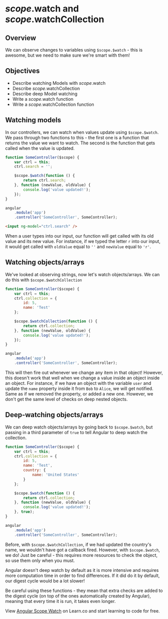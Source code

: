 # $scope.$watch and $scope.$watchCollection

## Overview

We can observe changes to variables using `$scope.$watch` - this is awesome, but we need to make sure we're smart with them!

## Objectives

- Describe watching Models with $scope.$watch
- Describe $scope.$watchCollection
- Describe deep Model watching
- Write a $scope.$watch function
- Write a $scope.$watchCollection function

## Watching models

In our controllers, we can watch when values update using `$scope.$watch`. We pass through two functions to this - the first one is a function that returns the value we want to watch. The second is the function that gets called when the value is updated.

```js
function SomeController($scope) {
	var ctrl = this;
	ctrl.search = '';

	$scope.$watch(function () {
		return ctrl.search;
	}, function (newValue, oldValue) {
		console.log('value updated!');
	});
}

angular
	.module('app')
	.controller('SomeController', SomeController);
```
```html
<input ng-model="ctrl.search" />
```

When a user types into our input, our function will get called with its old value and its new value. For instance, if we typed the letter `r` into our input, it would get called with `oldValue` equal to `''` and `newValue` equal to `'r'`.

## Watching objects/arrays

We've looked at observing strings, now let's watch objects/arrays. We can do this with `$scope.$watchCollection`


```js
function SomeController($scope) {
	var ctrl = this;
	ctrl.collection = {
		id: 5,
		name: 'Test'
	};

	$scope.$watchCollection(function () {
		return ctrl.collection;
	}, function (newValue, oldValue) {
		console.log('value updated!');
	});
}

angular
	.module('app')
	.controller('SomeController', SomeController);
```

This will then fire out whenever we change any item in that object! However, this doesn't work that well when we change a value inside an object inside an object. For instance, if we have an object with the variable `user` and update the `name` property inside it from `Bob` to `Alice`, we will get notified. Same as if we removed the property, or added a new one. However, we don't get the same level of checks on deep nested objects.

## Deep-watching objects/arrays

We can deep watch objects/arrays by going back to `$scope.$watch`, but passing in a third parameter of `true` to tell Angular to deep watch the collection.

```js
function SomeController($scope) {
	var ctrl = this;
	ctrl.collection = {
		id: 5,
		name: 'Test',
		country: {
			name: 'United States'
		}
	};

	$scope.$watch(function () {
		return ctrl.collection;
	}, function (newValue, oldValue) {
		console.log('value updated!');
	}, true);
}

angular
	.module('app')
	.controller('SomeController', SomeController);
```

Before, with `$scope.$watchCollection`, if we had updated the country's name, we wouldn't have got a callback fired. However, with `$scope.$watch`, we do! Just be careful - this requires more resources to check the object, so use them only when you must.

Angular doesn't deep watch by default as it is more intensive and requires more computation time in order to find differences. If it did do it by default, our digest cycle would be a lot slower!

Be careful using these functions - they mean that extra checks are added to the digest cycle (on top of the ones automatically created by Angular), meaning that every time it is run, it takes even longer.

<p class='util--hide'>View <a href='https://learn.co/lessons/angular-scope-watch-readme'>Angular Scope Watch</a> on Learn.co and start learning to code for free.</p>
